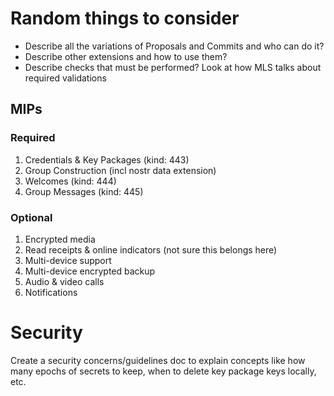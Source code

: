# Random things to consider

- Describe all the variations of Proposals and Commits and who can do it?
- Describe other extensions and how to use them?
- Describe checks that must be performed? Look at how MLS talks about required validations

## MIPs

### Required
1. Credentials & Key Packages (kind: 443)
1. Group Construction (incl nostr data extension)
1. Welcomes (kind: 444)
1. Group Messages (kind: 445)

### Optional
1. Encrypted media
1. Read receipts & online indicators (not sure this belongs here)
1. Multi-device support
1. Multi-device encrypted backup
1. Audio & video calls
1. Notifications


# Security
Create a security concerns/guidelines doc to explain concepts like how many epochs of secrets to keep, when to delete key package keys locally, etc.
